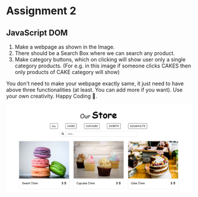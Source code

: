 # Assignment 2

## JavaScript DOM

1. Make a webpage as shown in the Image.
2. There should be a Search Box where we can search any product.
3. Make category buttons, which on clicking will show user only a single category products. (For e.g. in this image if someone clicks CAKES then only products of CAKE category will show)


You don't need to make your webpage exactly same, it just need to have above three functionalities (at least. You can add more if you want). Use your own creativity. Happy Coding 🎈.

![Assignment Image](Assignment.png)

